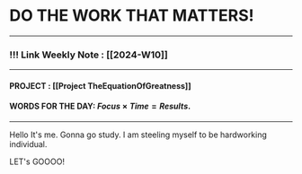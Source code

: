 
# DO THE WORK THAT MATTERS!

--- 
### !!! Link Weekly Note : [[2024-W10]]
---
#### PROJECT : [[Project TheEquationOfGreatness]]
#### WORDS FOR THE DAY: $Focus \times Time = Results.$
---

Hello It's me. Gonna go study. 
I am steeling myself to be hardworking individual. 

LET's GOOOO!






